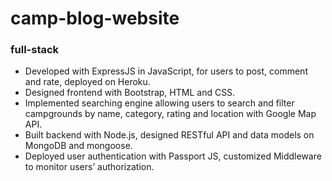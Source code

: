 # camp-blog-website
### full-stack
- Developed with ExpressJS in JavaScript, for users to post, comment and rate, deployed on Heroku.
- Designed frontend with Bootstrap, HTML and CSS.
- Implemented searching engine allowing users to search and filter campgrounds by name, category, rating and location with Google Map API.   
- Built backend with Node.js, designed RESTful API and data models on MongoDB and mongoose.
- Deployed user authentication with Passport JS, customized Middleware to monitor users’ authorization.

